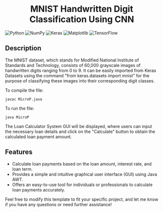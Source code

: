 <h1 align="center">MNIST Handwritten Digit Classification Using CNN</h1>



![Python](https://img.shields.io/badge/python-3670A0?style=for-the-badge&logo=python&logoColor=ffdd54) ![NumPy](https://img.shields.io/badge/numpy-%23013243.svg?style=for-the-badge&logo=numpy&logoColor=white) ![Keras](https://img.shields.io/badge/Keras-%23D00000.svg?style=for-the-badge&logo=Keras&logoColor=white) ![Matplotlib](https://img.shields.io/badge/Matplotlib-%23ffffff.svg?style=for-the-badge&logo=Matplotlib&logoColor=black) ![TensorFlow](https://img.shields.io/badge/TensorFlow-%23FF6F00.svg?style=for-the-badge&logo=TensorFlow&logoColor=white)

## Description
The MNIST dataset, which stands for Modified National Institute of Standards and Technology, consists of 60,000 grayscale images of handwritten digits ranging from 0 to 9. It can be easily imported from Keras Datasets using the command "from keras.datasets import mnist" for the purpose of classifying these images into their corresponding digit classes.

To compile the file:
```
javac MicroP.java
```

To run the file:
```
java MicroP
```
The Loan Calculator System GUI will be displayed, where users can input the necessary loan details and click on the "Calculate" button to obtain the calculated loan payment amount.

## Features

- Calculate loan payments based on the loan amount, interest rate, and loan term.
- Provides a simple and intuitive graphical user interface (GUI) using Java AWT.
- Offers an easy-to-use tool for individuals or professionals to calculate loan payments accurately.

Feel free to modify this template to fit your specific project, and let me know if you have any questions or need further assistance!
